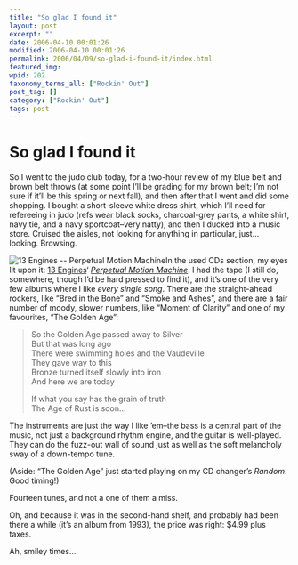 ```yaml
---
title: "So glad I found it"
layout: post
excerpt: ""
date: 2006-04-10 00:01:26
modified: 2006-04-10 00:01:26
permalink: 2006/04/09/so-glad-i-found-it/index.html
featured_img: 
wpid: 202
taxonomy_terms_all: ["Rockin' Out"]
post_tag: []
category: ["Rockin' Out"]
tags: post
---
```


# So glad I found it

So I went to the judo club today, for a two-hour review of my blue belt and brown belt throws (at some point I’ll be grading for my brown belt; I’m not sure if it’ll be this spring or next fall), and then after that I went and did some shopping. I bought a short-sleeve white dress shirt, which I’ll need for refereeing in judo (refs wear black socks, charcoal-grey pants, a white shirt, navy tie, and a navy sportcoat–very natty), and then I ducked into a music store. Cruised the aisles, not looking for anything in particular, just… looking. Browsing.

![13 Engines -- Perpetual Motion Machine](http://www.patrickjohanneson.com/deardiary/wp-content/uploads/2006/04/14104.jpg)In the used CDs section, my eyes lit upon it: [13 Engines](http://www.answers.com/topic/13-engines)‘ *[Perpetual Motion Machine](http://www.answers.com/main/ntquery?method=4&dsid=2360&dekey=R+++196658&curtab=2360_1)[](http://www.patrickjohanneson.com/deardiary/2006/04/09/so-glad-i-found-it/13-engines-perpetual-motion-machine/ "13 Engines -- Perpetual Motion Machine")*. I had the tape (I still do, somewhere, though I’d be hard pressed to find it), and it’s one of the very few albums where I like *every single song*. There are the straight-ahead rockers, like “Bred in the Bone” and “Smoke and Ashes”, and there are a fair number of moody, slower numbers, like “Moment of Clarity” and one of my favourites, “The Golden Age”:

> So the Golden Age passed away to Silver  
> But that was long ago  
> There were swimming holes and the Vaudeville  
> They gave way to this  
> Bronze turned itself slowly into iron  
> And here we are today
> 
> If what you say has the grain of truth  
> The Age of Rust is soon…

The instruments are just the way I like ’em–the bass is a central part of the music, not just a background rhythm engine, and the guitar is well-played. They can do the fuzz-out wall of sound just as well as the soft melancholy sway of a down-tempo tune.

(Aside: “The Golden Age” just started playing on my CD changer’s *Random*. Good timing!)

Fourteen tunes, and not a one of them a miss.

Oh, and because it was in the second-hand shelf, and probably had been there a while (it’s an album from 1993), the price was right: $4.99 plus taxes.

Ah, smiley times…